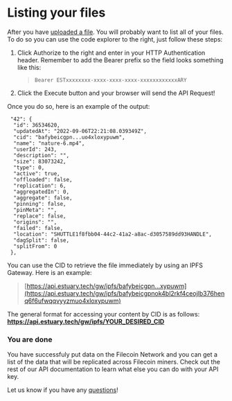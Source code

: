 # Listing your files

After you have [uploaded a file](/Learn/Quickstart/Upload%20Your%20First%20File). You will probably want to list all of your files. To do so you can use the code explorer to the right, just follow these steps:

1. Click Authorize to the right and enter in your HTTP Authentication header. Remember to add the Bearer prefix so the field looks something like this:

   > `Bearer ESTxxxxxxxx-xxxx-xxxx-xxxx-xxxxxxxxxxxxARY`

2. Click the Execute button and your browser will send the API Request!

Once you do so, here is an example of the output:

```
 "42": {
  "id": 36534620,
  "updatedAt": "2022-09-06T22:21:08.039349Z",
  "cid": "bafybeicgpn...uo4xloxypuwm",
  "name": "nature-6.mp4",
  "userId": 243,
  "description": "",
  "size": 83073242,
  "type": 0,
  "active": true,
  "offloaded": false,
  "replication": 6,
  "aggregatedIn": 0,
  "aggregate": false,
  "pinning": false,
  "pinMeta": "",
  "replace": false,
  "origins": "",
  "failed": false,
  "location": "SHUTTLE1f8fbb04-44c2-41a2-a8ac-d3057589dd93HANDLE",
  "dagSplit": false,
  "splitFrom": 0
 },
```

You can use the CID to retrieve the file immediately by using an IPFS Gateway. Here is an example:

> [https://api.estuary.tech/gw/ipfs/bafybeicgpn...xypuwm](https://api.estuary.tech/gw/ipfs/bafybeicgpnok4bl2rkf4ceojlb376henq6f6ufwqqvyyzmuo4xloxypuwm)

The general format for accessing your content by CID is as follows: **https://api.estuary.tech/gw/ipfs/YOUR_DESIRED_CID**

### You are done

You have successfuly put data on the Filecoin Network and you can get a list of the data that will be replicated across Filecoin miners. Check out the rest of our API documentation to learn what else you can do with your API key.

Let us know if you have any [questions](/give-feedback)!
